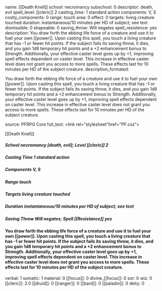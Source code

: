 name: [[Death Knell]]
school: necromancy
subschool: 0
descriptor: death, evil
spell_level: [[cleric]] 2
casting_time: 1 standard action
components: V, S
costly_components: 0
range: touch
area: 0
effect: 0
targets: living creature touched
duration: instantaneous/10 minutes per HD of subject; see text
dismissible: 0
shapeable: 0
saving_throw: Will negates
spell_resistence: yes
description: You draw forth the ebbing life force of a creature and use it to fuel your own [[power]]. Upon casting this spell, you touch a living creature that has -1 or fewer hit points. If the subject fails its saving throw, it dies, and you gain 1d8 temporary hit points and a +2 enhancement bonus to Strength. Additionally, your effective caster level goes up by +1, improving spell effects dependent on caster level. This increase in effective caster level does not grant you access to more spells. These effects last for 10 minutes per HD of the subject creature.
description_formated: <p>You draw forth the ebbing life force of a creature and use it to fuel your own [[power]]. Upon casting this spell, you touch a living creature that has -1 or fewer hit points. If the subject fails its saving throw, it dies, and you gain 1d8 temporary hit points and a +2 enhancement bonus to Strength. Additionally, your effective caster level goes up by +1, improving spell effects dependent on caster level. This increase in effective caster level does not grant you access to more spells. These effects last for 10 minutes per HD of the subject creature.</p>
source: PFRPG Core
full_text: <link rel="stylesheet"href="PF.css"><div class="heading"><p class="alignleft">[[Death Knell]]</p><div style="clear: both;"></div></div><div><h5><b>School </b>necromancy [death, evil]; <b>Level </b>[[cleric]] 2</h5><h5><b>Casting Time </b>1 standard action</h5><h5><b>Components </b>V, S</h5><h5><b>Range </b>touch</h5><h5><b>Targets </b> living creature touched</h5><h5><b>Duration </b>instantaneous/10 minutes per HD of subject; see text</h5><h5><b>Saving Throw </b>Will negates; <b>Spell [[Resistance]] </b>yes</h5></div><div><h4><p>You draw forth the ebbing life force of a creature and use it to fuel your own [[power]]. Upon casting this spell, you touch a living creature that has -1 or fewer hit points. If the subject fails its saving throw, it dies, and you gain 1d8 temporary hit points and a +2 enhancement bonus to Strength. Additionally, your effective caster level goes up by +1, improving spell effects dependent on caster level. This increase in effective caster level does not grant you access to more spells. These effects last for 10 minutes per HD of the subject creature.</p></h4></div>
verbal: 1
somatic: 1
material: 0
[[focus]]: 0
divine_[[focus]]: 0
sor: 0
wiz: 0
[[cleric]]: 2.0
[[druid]]: 0
[[ranger]]: 0
[[bard]]: 0
[[paladin]]: 0
deity: 0

